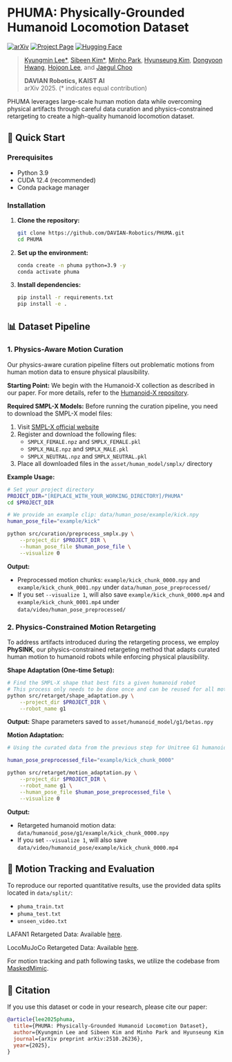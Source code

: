 # PHUMA: Physically-Grounded Humanoid Locomotion Dataset

[![arXiv](https://img.shields.io/badge/arXiv-2510.26236-b31b1b.svg)](https://arxiv.org/abs/2510.26236)
[![Project Page](https://img.shields.io/badge/Project_Page-Visit-blue.svg)](https://davian-robotics.github.io/PHUMA/)
[![Hugging Face](https://img.shields.io/badge/%F0%9F%A4%97%20Hugging%20Face-Dataset-yellow)](https://huggingface.co/datasets/DAVIAN-Robotics/PHUMA)

> [Kyungmin Lee\*](https://kyungminn.github.io/), [Sibeen Kim\*](https://sibisibi.github.io/), [Minho Park](https://pmh9960.github.io/), [Hyunseung Kim](https://mynsng.github.io/), [Dongyoon Hwang](https://godnpeter.github.io/), [Hojoon Lee](https://joonleesky.github.io/), and [Jaegul Choo](https://sites.google.com/site/jaegulchoo/)
> 
> **DAVIAN Robotics, KAIST AI**  
> arXiv 2025. (\* indicates equal contribution)

PHUMA leverages large-scale human motion data while overcoming physical artifacts through careful data curation and physics-constrained retargeting to create a high-quality humanoid locomotion dataset.

## 🚀 Quick Start

### Prerequisites
- Python 3.9
- CUDA 12.4 (recommended)
- Conda package manager

### Installation

1. **Clone the repository:**
   ```bash
   git clone https://github.com/DAVIAN-Robotics/PHUMA.git
   cd PHUMA
   ```

2. **Set up the environment:**
   ```bash
   conda create -n phuma python=3.9 -y
   conda activate phuma
   ```

3. **Install dependencies:**
   ```bash
   pip install -r requirements.txt
   pip install -e .
   ```

## 📊 Dataset Pipeline

### 1. Physics-Aware Motion Curation

Our physics-aware curation pipeline filters out problematic motions from human motion data to ensure physical plausibility.

**Starting Point:** We begin with the Humanoid-X collection as described in our paper. For more details, refer to the [Humanoid-X repository](https://github.com/sihengz02/UH-1).

**Required SMPL-X Models:** Before running the curation pipeline, you need to download the SMPL-X model files:

1. Visit [SMPL-X official website](https://smpl-x.is.tue.mpg.de/)
2. Register and download the following files:
   - `SMPLX_FEMALE.npz` and `SMPLX_FEMALE.pkl`
   - `SMPLX_MALE.npz` and `SMPLX_MALE.pkl`  
   - `SMPLX_NEUTRAL.npz` and `SMPLX_NEUTRAL.pkl`
3. Place all downloaded files in the `asset/human_model/smplx/` directory

**Example Usage:**
```bash
# Set your project directory
PROJECT_DIR="[REPLACE_WITH_YOUR_WORKING_DIRECTORY]/PHUMA"
cd $PROJECT_DIR

# We provide an example clip: data/human_pose/example/kick.npy
human_pose_file="example/kick"

python src/curation/preprocess_smplx.py \
    --project_dir $PROJECT_DIR \
    --human_pose_file $human_pose_file \
    --visualize 0
```

**Output:** 
- Preprocessed motion chunks: `example/kick_chunk_0000.npy` and `example/kick_chunk_0001.npy` under `data/human_pose_preprocessed/`
- If you set `--visualize 1`, will also save `example/kick_chunk_0000.mp4` and `example/kick_chunk_0001.mp4` under `data/video/human_pose_preprocessed/`

### 2. Physics-Constrained Motion Retargeting

To address artifacts introduced during the retargeting process, we employ **PhySINK**, our physics-constrained retargeting method that adapts curated human motion to humanoid robots while enforcing physical plausibility.

**Shape Adaptation (One-time Setup):**
```bash
# Find the SMPL-X shape that best fits a given humanoid robot
# This process only needs to be done once and can be reused for all motion files
python src/retarget/shape_adaptation.py \
    --project_dir $PROJECT_DIR \
    --robot_name g1
```

**Output:** Shape parameters saved to `asset/humanoid_model/g1/betas.npy`

**Motion Adaptation:**
```bash
# Using the curated data from the previous step for Unitree G1 humanoid robot

human_pose_preprocessed_file="example/kick_chunk_0000"

python src/retarget/motion_adaptation.py \
    --project_dir $PROJECT_DIR \
    --robot_name g1 \
    --human_pose_file $human_pose_preprocessed_file \
    --visualize 0
```

**Output:** 
- Retargeted humanoid motion data: `data/humanoid_pose/g1/example/kick_chunk_0000.npy`
- If you set `--visualize 1`, will also save `data/video/humanoid_pose/example/kick_chunk_0000.mp4`

## 🎯 Motion Tracking and Evaluation

To reproduce our reported quantitative results, use the provided data splits located in `data/split/`:
- `phuma_train.txt`
- `phuma_test.txt` 
- `unseen_video.txt`

LAFAN1 Retargeted Data: Available [here](https://huggingface.co/datasets/lvhaidong/LAFAN1_Retargeting_Dataset).

LocoMuJoCo Retargeted Data: Available [here](https://github.com/robfiras/loco-mujoco).

For motion tracking and path following tasks, we utilize the codebase from [MaskedMimic](https://github.com/NVlabs/ProtoMotions).

## 📝 Citation

If you use this dataset or code in your research, please cite our paper:

```bibtex
@article{lee2025phuma,
  title={PHUMA: Physically-Grounded Humanoid Locomotion Dataset},
  author={Kyungmin Lee and Sibeen Kim and Minho Park and Hyunseung Kim and Dongyoon Hwang and Hojoon Lee and Jaegul Choo},
  journal={arXiv preprint arXiv:2510.26236},
  year={2025},
}
```